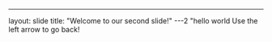 ---
layout: slide
title: "Welcome to our second slide!"
---2
"hello world
Use the left arrow to go back!
